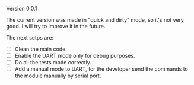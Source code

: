 Version 0.0.1

The current version was made in "quick and dirty" mode, so it's not very good. I will try to improve it in the future.

The next setps are:

- [ ] Clean the main code.
- [ ] Enable the UART mode only for debug purposes.
- [ ] Do all the tests mode correctly.
- [ ] Add a manual mode to UART, for the developer send the commands to the module manually by serial port.
